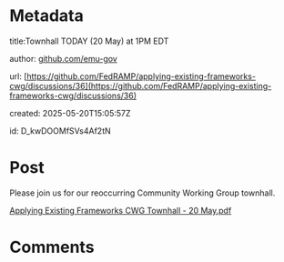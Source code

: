 # Metadata

title:Townhall TODAY (20 May) at 1PM EDT

author: [github.com/emu-gov](https://github.com/emu-gov)

url: [https://github.com/FedRAMP/applying-existing-frameworks-cwg/discussions/36](https://github.com/FedRAMP/applying-existing-frameworks-cwg/discussions/36)

created: 2025-05-20T15:05:57Z

id: D_kwDOOMfSVs4Af2tN



# Post

Please join us for our reoccurring Community Working Group townhall.

[Applying Existing Frameworks CWG Townhall - 20 May.pdf](https://github.com/user-attachments/files/20350253/Applying.Existing.Frameworks.CWG.Townhall.-.20.May.pdf)


# Comments



